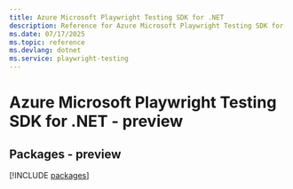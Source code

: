 ```yaml
---
title: Azure Microsoft Playwright Testing SDK for .NET
description: Reference for Azure Microsoft Playwright Testing SDK for .NET
ms.date: 07/17/2025
ms.topic: reference
ms.devlang: dotnet
ms.service: playwright-testing
---
```

# Azure Microsoft Playwright Testing SDK for .NET - preview
## Packages - preview
[!INCLUDE [packages](microsoft-playwright-testing-index.md)]